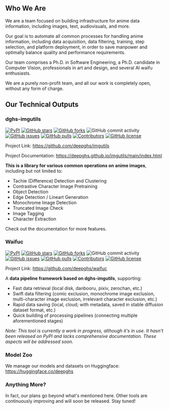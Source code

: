 ## Who We Are

We are a team focused on building infrastructure for anime data information, including images, text, audiovisuals, and more.

Our goal is to automate all common processes for handling anime information, including data acquisition, data filtering, training, step selection, and platform deployment, in order to save manpower and optimally balance quality and performance requirements.

Our team comprises a Ph.D. in Software Engineering, a Ph.D. candidate in Computer Vision, professionals in art and design, and several AI waifu enthusiasts.

We are a purely non-profit team, and all our work is completely open, without any form of charge.

## Our Technical Outputs

### dghs-imgutils

[![PyPI](https://img.shields.io/pypi/v/dghs-imgutils)](https://pypi.org/project/dghs-imgutils/)
[![GitHub stars](https://img.shields.io/github/stars/deepghs/imgutils)](https://github.com/deepghs/imgutils/stargazers)
[![GitHub forks](https://img.shields.io/github/forks/deepghs/imgutils)](https://github.com/deepghs/imgutils/network)
![GitHub commit activity](https://img.shields.io/github/commit-activity/m/deepghs/imgutils)
[![GitHub issues](https://img.shields.io/github/issues/deepghs/imgutils)](https://github.com/deepghs/imgutils/issues)
[![GitHub pulls](https://img.shields.io/github/issues-pr/deepghs/imgutils)](https://github.com/deepghs/imgutils/pulls)
[![Contributors](https://img.shields.io/github/contributors/deepghs/imgutils)](https://github.com/deepghs/imgutils/graphs/contributors)
[![GitHub license](https://img.shields.io/github/license/deepghs/imgutils)](https://github.com/deepghs/imgutils/blob/master/LICENSE)

Project Link: https://github.com/deepghs/imgutils

Project Documentation: https://deepghs.github.io/imgutils/main/index.html

**This is a library for various common operations on anime images**, including but not limited to:

* Tachie (Difference) Detection and Clustering
* Contrastive Character Image Pretraining
* Object Detection
* Edge Detection / Lineart Generation
* Monochrome Image Detection
* Truncated Image Check
* Image Tagging
* Character Extraction

Check out the documentation for more features.

### Waifuc

[![PyPI](https://img.shields.io/pypi/v/waifuc)](https://pypi.org/project/waifuc/)
[![GitHub stars](https://img.shields.io/github/stars/deepghs/waifuc)](https://github.com/deepghs/waifuc/stargazers)
[![GitHub forks](https://img.shields.io/github/forks/deepghs/waifuc)](https://github.com/deepghs/waifuc/network)
![GitHub commit activity](https://img.shields.io/github/commit-activity/m/deepghs/waifuc)
[![GitHub issues](https://img.shields.io/github/issues/deepghs/waifuc)](https://github.com/deepghs/waifuc/issues)
[![GitHub pulls](https://img.shields.io/github/issues-pr/deepghs/waifuc)](https://github.com/deepghs/waifuc/pulls)
[![Contributors](https://img.shields.io/github/contributors/deepghs/waifuc)](https://github.com/deepghs/waifuc/graphs/contributors)
[![GitHub license](https://img.shields.io/github/license/deepghs/waifuc)](https://github.com/deepghs/waifuc/blob/master/LICENSE)

Project Link: https://github.com/deepghs/waifuc

A **data pipeline framework based on dghs-imgutils**, supporting:
* Fast data retrieval (local disk, danbooru, pixiv, zerochan, etc.)
* Swift data filtering (comic exclusion, monochrome image exclusion, multi-character image exclusion, irrelevant character exclusion, etc.)
* Rapid data saving (local, cloud; with metadata, saved in stable diffusion dataset format, etc.)
* Quick building of processing pipelines (connecting multiple aforementioned stages)

*Note: This tool is currently a work in progress, although it's in use. It hasn't been released on PyPI and lacks comprehensive documentation. These aspects will be addressed soon.*

### Model Zoo

We manage our models and datasets on Huggingface: https://huggingface.co/deepghs

### Anything More?

In fact, our plans go beyond what's mentioned here. Other tools are continuously improving and will soon be released. Stay tuned!

